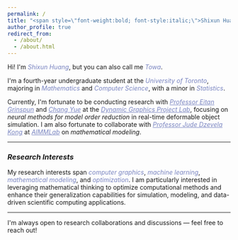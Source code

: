 ```yaml
---
permalink: /
title: "<span style=\"font-weight:bold; font-style:italic;\">Shixun Huang 黄诗迅</span>"
author_profile: true
redirect_from: 
  - /about/
  - /about.html
---
```

Hi! I'm <span style="color:#7A85C1;">*Shixun Huang*</span>, but you can also call me <span style="color:#7A85C1;">*Towa*</span>.  

I'm a fourth-year undergraduate student at the <span style="color:#7A85C1;">*University of Toronto*</span>, majoring in <span style="color:#7A85C1;">*Mathematics*</span> and <span style="color:#7A85C1">*Computer Science*</span>, with a minor in <span style="color:#7A85C1">*Statistics*</span>.

Currently, I'm fortunate to be conducting research with <a href="https://www.dgp.toronto.edu/~eitan/" style="color:#7A85C1;"><em>Professor Eitan Grinspun</em></a> and <a href="https://changy1506.github.io/" style="color:#7A85C1;"><em>Chang Yue</em></a> at the <a href="https://www.dgp.toronto.edu/" style="color:#7A85C1;"><em>Dynamic Graphics Project Lab</em></a>, focusing on *neural methods for model order reduction* in real-time deformable object simulation. I am also fortunate to collaborate with <a href="https://www.mathematics.utoronto.ca/people/directories/all-faculty/jude-kong" style="color:#7A85C1;"><em>Professor Jude Dzevela Kong</em></a> at <a href="https://aimmlab.org/" style="color:#7A85C1;"><em>AIMMLab</em></a> on *mathematical modeling*.

---

### *Research Interests* 
My research interests span <span style="color:#7A85C1;">*computer graphics*</span>, <span style="color:#7A85C1;">*machine learning*</span>, <span style="color:#7A85C1;">*mathematical modeling*</span>, and <span style="color:#7A85C1">*optimization*</span>. I am particularly interested in leveraging mathematical thinking to optimize computational methods and enhance their generalization capabilities for simulation, modeling, and data-driven scientific computing applications.

---


I'm always open to research collaborations and discussions — feel free to reach out!
